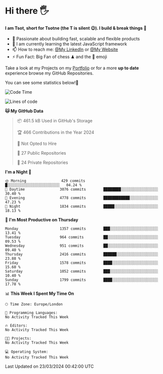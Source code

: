 # Hi there :raised_hand_with_fingers_splayed:
#### I am Tsot, short for Tsotne (the T is silent :wink:). I build & break things :space_invader:
- :telescope: Passionate about building fast, scalable and flexible products
- :seedling: I am currently learning the latest JavaScript framework 
- :mailbox: How to reach me: [@My LinkedIn](https://www.linkedin.com/in/tsotne-gvadzabia/) or [@My Website](https://tsotne.co.uk/contact)
- :zap: Fun Fact: Big Fan of chess ♟ and the 👾 emoji

Take a look at my Projects on my [Portfolio](https://tsotne.co.uk/) or for a more **up to date** experience browse my GitHub Repositories.

You can see some statistics below!:space_invader:
<!--START_SECTION:waka-->
![Code Time](http://img.shields.io/badge/Code%20Time-761%20hrs%202%20mins-blue)

![Lines of code](https://img.shields.io/badge/From%20Hello%20World%20I%27ve%20Written-5.0%20million%20lines%20of%20code-blue)

**🐱 My GitHub Data** 

> 📦 461.5 kB Used in GitHub's Storage 
 > 
> 🏆 466 Contributions in the Year 2024
 > 
> 🚫 Not Opted to Hire
 > 
> 📜 27 Public Repositories 
 > 
> 🔑 24 Private Repositories 
 > 
**I'm a Night 🦉** 

```text
🌞 Morning                429 commits         █░░░░░░░░░░░░░░░░░░░░░░░░   04.24 % 
🌆 Daytime                3076 commits        ████████░░░░░░░░░░░░░░░░░   30.40 % 
🌃 Evening                4778 commits        ████████████░░░░░░░░░░░░░   47.23 % 
🌙 Night                  1834 commits        █████░░░░░░░░░░░░░░░░░░░░   18.13 % 
```
📅 **I'm Most Productive on Thursday** 

```text
Monday                   1357 commits        ███░░░░░░░░░░░░░░░░░░░░░░   13.41 % 
Tuesday                  964 commits         ██░░░░░░░░░░░░░░░░░░░░░░░   09.53 % 
Wednesday                951 commits         ██░░░░░░░░░░░░░░░░░░░░░░░   09.40 % 
Thursday                 2416 commits        ██████░░░░░░░░░░░░░░░░░░░   23.88 % 
Friday                   1578 commits        ████░░░░░░░░░░░░░░░░░░░░░   15.60 % 
Saturday                 1052 commits        ███░░░░░░░░░░░░░░░░░░░░░░   10.40 % 
Sunday                   1799 commits        ████░░░░░░░░░░░░░░░░░░░░░   17.78 % 
```


📊 **This Week I Spent My Time On** 

```text
🕑︎ Time Zone: Europe/London

💬 Programming Languages: 
No Activity Tracked This Week

🔥 Editors: 
No Activity Tracked This Week

🐱‍💻 Projects: 
No Activity Tracked This Week

💻 Operating System: 
No Activity Tracked This Week
```


 Last Updated on 23/03/2024 00:42:00 UTC
<!--END_SECTION:waka-->
